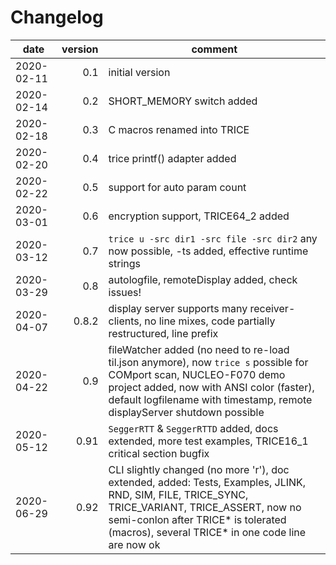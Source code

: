 # Changelog
date      | version | comment
----------|--------:|----------------
2020-02-11|  0.1    | initial version
2020-02-14|  0.2    | SHORT_MEMORY switch added
2020-02-18|  0.3    | C macros renamed into TRICE
2020-02-20|  0.4    | trice printf() adapter added
2020-02-22|  0.5    | support for auto param count
2020-03-01|  0.6    | encryption support, TRICE64_2 added
2020-03-12|  0.7    | `trice u -src dir1 -src file -src dir2` any now possible, -ts added, effective runtime strings
2020-03-29|  0.8    | autologfile, remoteDisplay added, check issues!
2020-04-07|  0.8.2  | display server supports many receiver-clients, no line mixes, code partially restructured, line prefix
2020-04-22|  0.9    | fileWatcher added (no need to re-load til.json anymore), now `trice s` possible for COMport scan, NUCLEO-F070 demo project added, now with ANSI color (faster), default logfilename with timestamp, remote displayServer shutdown possible
2020-05-12|  0.91   | `SeggerRTT` & `SeggerRTTD` added, docs extended, more test examples, TRICE16_1 critical section bugfix
2020-06-29|  0.92   | CLI slightly changed (no more 'r'), doc extended, added: Tests, Examples, JLINK, RND, SIM, FILE, TRICE_SYNC, TRICE_VARIANT, TRICE_ASSERT, now no semi-conlon after TRICE* is tolerated (macros), several TRICE* in one code line are now ok


